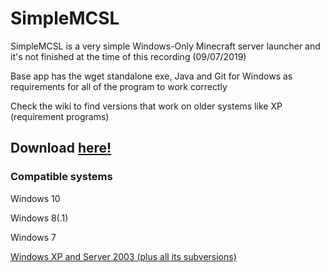 # SimpleMCSL
SimpleMCSL is a very simple Windows-Only Minecraft server launcher and it's not finished at the time of this recording (09/07/2019)

Base app has the wget standalone exe, Java and Git for Windows as requirements for all of the program to work correctly

Check the wiki to find versions that work on older systems like XP (requirement programs)
## Download [here!](https://github.com/NoNameForGithub/SimpleMCSL/releases/)
### Compatible systems
Windows 10

Windows 8(.1)

Windows 7

[Windows XP and Server 2003 (plus all its subversions)](https://github.com/NoNameForGithub/SimpleMCSL/wiki/Older-system-compatibility)

